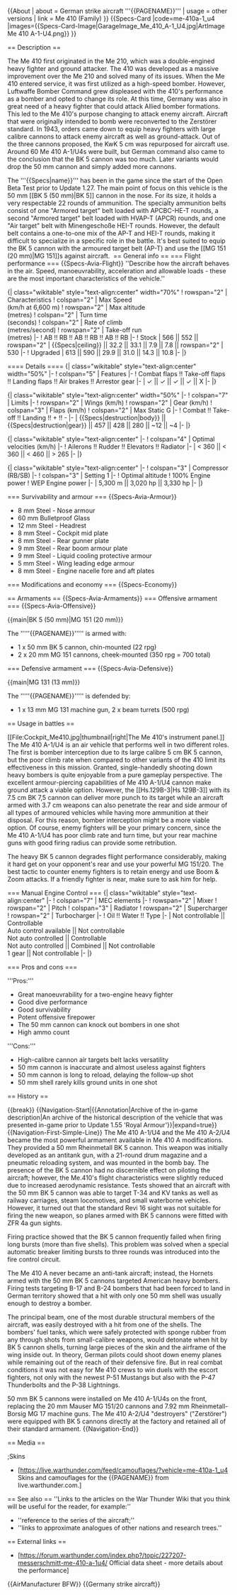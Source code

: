 {{About
| about = German strike aircraft '''{{PAGENAME}}'''
| usage = other versions
| link = Me 410 (Family)
}}
{{Specs-Card
|code=me-410a-1_u4
|images={{Specs-Card-Image|GarageImage_Me_410_A-1_U4.jpg|ArtImage Me 410 A-1-U4.png}}
}}

== Description ==
<!-- ''In the description, the first part should be about the history of and the creation and combat usage of the aircraft, as well as its key features. In the second part, tell the reader about the aircraft in the game. Insert a screenshot of the vehicle, so that if the novice player does not remember the vehicle by name, he will immediately understand what kind of vehicle the article is talking about.'' -->
The Me 410 first originated in the Me 210, which was a double-engined heavy fighter and ground attacker. The 410 was developed as a massive improvement over the Me 210 and solved many of its issues. When the Me 410 entered service, it was first utilized as a high-speed bomber. However, Luftwaffe Bomber Command grew displeased with the 410's performance as a bomber and opted to change its role. At this time, Germany was also in great need of a heavy fighter that could attack Allied bomber formations. This led to the Me 410's purpose changing to attack enemy aircraft. Aircraft that were originally intended to bomb were reconverted to the Zerstörer standard. In 1943, orders came down to equip heavy fighters with large calibre cannons to attack enemy aircraft as well as ground-attack. Out of the three cannons proposed, the KwK 5 cm was repurposed for aircraft use. Around 60 Me 410 A-1/U4s were built, but German command also came to the conclusion that the BK 5 cannon was too much. Later variants would drop the 50 mm cannon and simply added more cannons. 

The '''{{Specs|name}}''' has been in the game since the start of the Open Beta Test prior to Update 1.27. The main point of focus on this vehicle is the 50 mm [[BK 5 (50 mm)|BK 5]] cannon in the nose. For its size, it holds a very respectable 22 rounds of ammunition. The specialty ammunition belts consist of one "Armored target" belt loaded with APCBC-HE-T rounds, a second "Armored target" belt loaded with HVAP-T (APCR) rounds, and one "Air target" belt with Minengeschoße HEI-T rounds. However, the default belt contains a one-to-one mix of the AP-T and HEI-T rounds, making it difficult to specialize in a specific role in the battle. It's best suited to equip the BK 5 cannon with the armoured target belt (AP-T) and use the [[MG 151 (20 mm)|MG 151]]s against aircraft. 
== General info ==
=== Flight performance ===
{{Specs-Avia-Flight}}
''Describe how the aircraft behaves in the air. Speed, manoeuvrability, acceleration and allowable loads - these are the most important characteristics of the vehicle.''

{| class="wikitable" style="text-align:center" width="70%"
! rowspan="2" | Characteristics
! colspan="2" | Max Speed<br>(km/h at 6,600 m)
! rowspan="2" | Max altitude<br>(metres)
! colspan="2" | Turn time<br>(seconds)
! colspan="2" | Rate of climb<br>(metres/second)
! rowspan="2" | Take-off run<br>(metres)
|-
! AB !! RB !! AB !! RB !! AB !! RB
|-
! Stock
| 566 || 552 || rowspan="2" | {{Specs|ceiling}} || 32.2 || 33.1 || 7.9 || 7.8 || rowspan="2" | 530
|-
! Upgraded
| 613 || 590 || 29.9 || 31.0 || 14.3 || 10.8
|-
|}

==== Details ====
{| class="wikitable" style="text-align:center" width="50%"
|-
! colspan="5" | Features
|-
! Combat flaps !! Take-off flaps !! Landing flaps !! Air brakes !! Arrestor gear
|-
| ✓ || ✓ || ✓ || ✓ || X     <!-- ✓ -->
|-
|}

{| class="wikitable" style="text-align:center" width="50%"
|-
! colspan="7" | Limits
|-
! rowspan="2" | Wings (km/h)
! rowspan="2" | Gear (km/h)
! colspan="3" | Flaps (km/h)
! colspan="2" | Max Static G
|-
! Combat !! Take-off !! Landing !! + !! -
|-
| {{Specs|destruction|body}} || {{Specs|destruction|gear}} || 457 || 428 || 280 || ~12 || ~4
|-
|}

{| class="wikitable" style="text-align:center"
|-
! colspan="4" | Optimal velocities (km/h)
|-
! Ailerons !! Rudder !! Elevators !! Radiator
|-
| < 360 || < 360 || < 460 || > 265
|-
|}

{| class="wikitable" style="text-align:center"
|-
! colspan="3" | Compressor (RB/SB)
|-
! colspan="3" | Setting 1
|-
! Optimal altitude
! 100% Engine power
! WEP Engine power
|-
| 5,300 m || 3,020 hp || 3,330 hp
|-
|}

=== Survivability and armour ===
{{Specs-Avia-Armour}}
<!-- ''Examine the survivability of the aircraft. Note how vulnerable the structure is and how secure the pilot is, whether the fuel tanks are armoured, etc. Describe the armour, if there is any, and also mention the vulnerability of other critical aircraft systems.'' -->

* 8 mm Steel - Nose armour
* 60 mm Bulletproof Glass
* 12 mm Steel - Headrest
* 8 mm Steel - Cockpit mid plate
* 8 mm Steel - Rear gunner plate
* 9 mm Steel - Rear boom armour plate
* 9 mm Steel - Liquid cooling protective armour
* 5 mm Steel - Wing leading edge armour
* 8 mm Steel - Engine nacelle fore and aft plates

=== Modifications and economy ===
{{Specs-Economy}}

== Armaments ==
{{Specs-Avia-Armaments}}
=== Offensive armament ===
{{Specs-Avia-Offensive}}
<!-- ''Describe the offensive armament of the aircraft, if any. Describe how effective the cannons and machine guns are in a battle, and also what belts or drums are better to use. If there is no offensive weaponry, delete this subsection.'' -->
{{main|BK 5 (50 mm)|MG 151 (20 mm)}}

The '''''{{PAGENAME}}''''' is armed with:

* 1 x 50 mm BK 5 cannon, chin-mounted (22 rpg)
* 2 x 20 mm MG 151 cannons, cheek-mounted (350 rpg = 700 total)

=== Defensive armament ===
{{Specs-Avia-Defensive}}
<!-- ''Defensive armament with turret machine guns or cannons, crewed by gunners. Examine the number of gunners and what belts or drums are better to use. If defensive weaponry is not available, remove this subsection.'' -->
{{main|MG 131 (13 mm)}}

The '''''{{PAGENAME}}''''' is defended by:

* 1 x 13 mm MG 131 machine gun, 2 x beam turrets (500 rpg)

== Usage in battles ==
<!-- ''Describe the tactics of playing in the aircraft, the features of using aircraft in a team and advice on tactics. Refrain from creating a "guide" - do not impose a single point of view, but instead, give the reader food for thought. Examine the most dangerous enemies and give recommendations on fighting them. If necessary, note the specifics of the game in different modes (AB, RB, SB).'' -->
[[File:Cockpit_Me410.jpg|thumbnail|right|The Me 410's instrument panel.]]
The Me 410 A-1/U4 is an air vehicle that performs well in two different roles. The first is bomber interception due to its large calibre 5 cm BK 5 cannon, but the poor climb rate when compared to other variants of the 410 limit its effectiveness in this mission. Granted, single-handedly shooting down heavy bombers is quite enjoyable from a pure gameplay perspective. The excellent armour-piercing capabilities of Me 410 A-1/U4 cannon make ground attack a viable option. However, the [[Hs.129B-3|Hs 129B-3]] with its 7.5 cm BK 7,5 cannon can deliver more punch to its target while an aircraft armed with 3.7 cm weapons can also penetrate the rear and side armour of all types of armoured vehicles while having more ammunition at their disposal. For this reason, bomber interception might be a more viable option. Of course, enemy fighters will be your primary concern, since the Me 410 A-1/U4 has poor climb rate and turn time, but your rear machine guns with good firing radius can provide some retribution.

The heavy BK 5 cannon degrades flight performance considerably, making it hard get on your opponent's rear and use your powerful MG 151/20. The best tactic to counter enemy fighters is to retain energy and use Boom & Zoom attacks. If a friendly fighter is near, make sure to ask him for help.

=== Manual Engine Control ===
{| class="wikitable" style="text-align:center"
|-
! colspan="7" | MEC elements
|-
! rowspan="2" | Mixer
! rowspan="2" | Pitch
! colspan="3" | Radiator
! rowspan="2" | Supercharger
! rowspan="2" | Turbocharger
|-
! Oil !! Water !! Type
|-
| Not controllable || Controllable<br>Auto control available || Not controllable<br>Not auto controlled || Controllable<br>Not auto controlled || Combined || Not controllable<br>1 gear || Not controllable
|-
|}

=== Pros and cons ===
<!-- ''Summarise and briefly evaluate the vehicle in terms of its characteristics and combat effectiveness. Mark its pros and cons in the bulleted list. Try not to use more than 6 points for each of the characteristics. Avoid using categorical definitions such as "bad", "good" and the like - use substitutions with softer forms such as "inadequate" and "effective".'' -->

'''Pros:'''

* Great manoeuvrability for a two-engine heavy fighter
* Good dive performance
* Good survivability
* Potent offensive firepower
* The 50 mm cannon can knock out bombers in one shot
* High ammo count

'''Cons:'''

* High-calibre cannon air targets belt lacks versatility
* 50 mm cannon is inaccurate and almost useless against fighters
* 50 mm cannon is long to reload, delaying the follow-up shot
* 50 mm shell rarely kills ground units in one shot

== History ==
<!-- ''Describe the history of the creation and combat usage of the aircraft in more detail than in the introduction. If the historical reference turns out to be too long, take it to a separate article, taking a link to the article about the vehicle and adding a block "/History" (example: <nowiki>https://wiki.warthunder.com/(Vehicle-name)/History</nowiki>) and add a link to it here using the <code>main</code> template. Be sure to reference text and sources by using <code><nowiki><ref></ref></nowiki></code>, as well as adding them at the end of the article with <code><nowiki><references /></nowiki></code>. This section may also include the vehicle's dev blog entry (if applicable) and the in-game encyclopedia description (under <code><nowiki>=== In-game description ===</nowiki></code>, also if applicable).'' -->

{{break}}
{{Navigation-Start|{{Annotation|Archive of the in-game description|An archive of the historical description of the vehicle that was presented in-game prior to Update 1.55 'Royal Armour'}}|expand=true}}
{{Navigation-First-Simple-Line}}
The Me 410 A-1/U4 and the Me 410 A-2/U4 became the most powerful armament available in Me 410 A modifications. They provided a 50 mm Rheinmetall BK 5 cannon. This weapon was initially developed as an antitank gun, with a 21-round drum magazine and a pneumatic reloading system, and was mounted in the bomb bay. The presence of the BK 5 cannon had no discernible effect on piloting the aircraft; however, the Me.410's flight characteristics were slightly reduced due to increased aerodynamic resistance. Tests showed that an aircraft with the 50 mm BK 5 cannon was able to target T-34 and KV tanks as well as railway carriages, steam locomotives, and small waterborne vehicles. However, it turned out that the standard Revi 16 sight was not suitable for firing the new weapon, so planes armed with BK 5 cannons were fitted with ZFR 4a gun sights.

Firing practice showed that the BK 5 cannon frequently failed when firing long bursts (more than five shells). This problem was solved when a special automatic breaker limiting bursts to three rounds was introduced into the fire control circuit.

The Me 410 A never became an anti-tank aircraft; instead, the Hornets armed with the 50 mm BK 5 cannons targeted American heavy bombers. Firing tests targeting B-17 and B-24 bombers that had been forced to land in German territory showed that a hit with only one 50 mm shell was usually enough to destroy a bomber.

The principal beam, one of the most durable structural members of the aircraft, was easily destroyed with a hit from one of the shells. The bombers' fuel tanks, which were safely protected with sponge rubber from any through shots from small-calibre weapons, would detonate when hit by BK 5 cannon shells, turning large pieces of the skin and the airframe of the wing inside out. In theory, German pilots could shoot down enemy planes while remaining out of the reach of their defensive fire. But in real combat conditions it was not easy for Me 410 crews to win duels with the escort fighters, not only with the newest P-51 Mustangs but also with the P-47 Thunderbolts and the P-38 Lightnings.

50 mm BK 5 cannons were installed on Me 410 A-1/U4s on the front, replacing the 20 mm Mauser MG 151/20 cannons and 7.92 mm Rheinmetall-Borsig MG 17 machine guns. The Me 410 A-2/U4 "destroyers" ("Zerstörer") were equipped with BK 5 cannons directly at the factory and retained all of their standard armament.
{{Navigation-End}}

== Media ==
<!-- ''Excellent additions to the article would be video guides, screenshots from the game, and photos.'' -->

;Skins

* [https://live.warthunder.com/feed/camouflages/?vehicle=me-410a-1_u4 Skins and camouflages for the {{PAGENAME}} from live.warthunder.com.]

== See also ==
''Links to the articles on the War Thunder Wiki that you think will be useful for the reader, for example:''

* ''reference to the series of the aircraft;''
* ''links to approximate analogues of other nations and research trees.''

== External links ==
<!--''Paste links to sources and external resources, such as:''
* ''topic on the official game forum;''
* ''other literature.''-->

* [https://forum.warthunder.com/index.php?/topic/227207-messerschmitt-me-410-a-1u4/ Official data sheet - more details about the performance]

{{AirManufacturer BFW}}
{{Germany strike aircraft}}